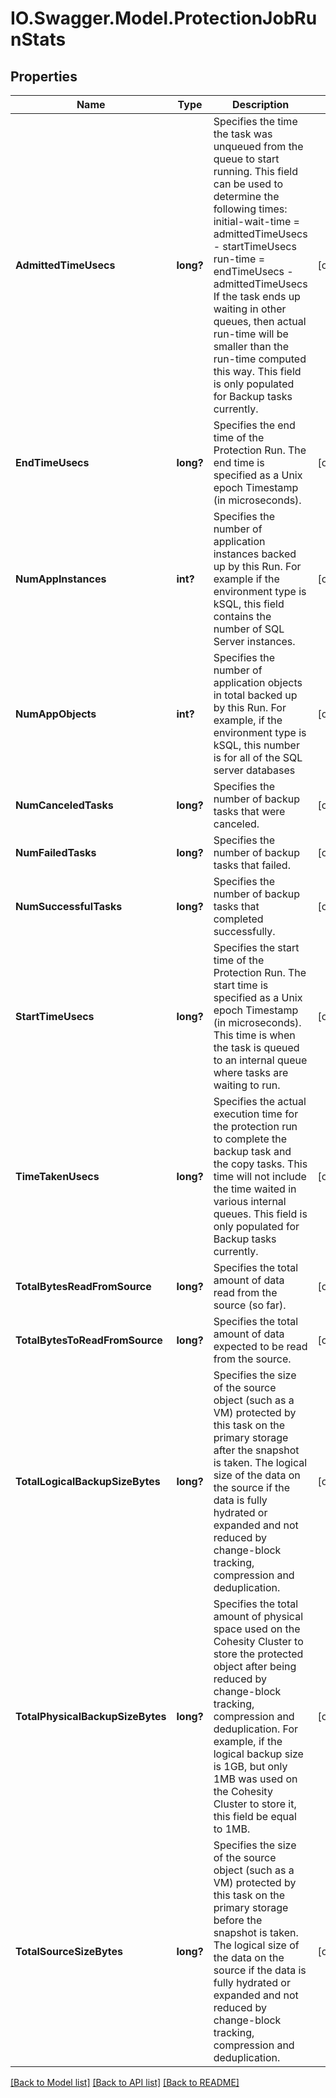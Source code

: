 # IO.Swagger.Model.ProtectionJobRunStats
## Properties

Name | Type | Description | Notes
------------ | ------------- | ------------- | -------------
**AdmittedTimeUsecs** | **long?** | Specifies the time the task was unqueued from the queue to start running. This field can be used to determine the following times: initial-wait-time &#x3D; admittedTimeUsecs - startTimeUsecs run-time &#x3D; endTimeUsecs - admittedTimeUsecs If the task ends up waiting in other queues, then actual run-time will be smaller than the run-time computed this way. This field is only populated for Backup tasks currently. | [optional] 
**EndTimeUsecs** | **long?** | Specifies the end time of the Protection Run. The end time is specified as a Unix epoch Timestamp (in microseconds). | [optional] 
**NumAppInstances** | **int?** | Specifies the number of application instances backed up by this Run. For example if the environment type is kSQL, this field contains the number of SQL Server instances. | [optional] 
**NumAppObjects** | **int?** | Specifies the number of application objects in total backed up by this Run. For example, if the environment type is kSQL, this number is for all of the SQL server databases | [optional] 
**NumCanceledTasks** | **long?** | Specifies the number of backup tasks that were canceled. | [optional] 
**NumFailedTasks** | **long?** | Specifies the number of backup tasks that failed. | [optional] 
**NumSuccessfulTasks** | **long?** | Specifies the number of backup tasks that completed successfully. | [optional] 
**StartTimeUsecs** | **long?** | Specifies the start time of the Protection Run. The start time is specified as a Unix epoch Timestamp (in microseconds). This time is when the task is queued to an internal queue where tasks are waiting to run. | [optional] 
**TimeTakenUsecs** | **long?** | Specifies the actual execution time for the protection run to complete the backup task and the copy tasks. This time will not include the time waited in various internal queues. This field is only populated for Backup tasks currently. | [optional] 
**TotalBytesReadFromSource** | **long?** | Specifies the total amount of data read from the source (so far). | [optional] 
**TotalBytesToReadFromSource** | **long?** | Specifies the total amount of data expected to be read from the source. | [optional] 
**TotalLogicalBackupSizeBytes** | **long?** | Specifies the size of the source object (such as a VM) protected by this task on the primary storage after the snapshot is taken. The logical size of the data on the source if the data is fully hydrated or expanded and not reduced by change-block tracking, compression and deduplication. | [optional] 
**TotalPhysicalBackupSizeBytes** | **long?** | Specifies the total amount of physical space used on the Cohesity Cluster to store the protected object after being reduced by change-block tracking, compression and deduplication. For example, if the logical backup size is 1GB, but only 1MB was used on the Cohesity Cluster to store it, this field be equal to 1MB. | [optional] 
**TotalSourceSizeBytes** | **long?** | Specifies the size of the source object (such as a VM) protected by this task on the primary storage before the snapshot is taken. The logical size of the data on the source if the data is fully hydrated or expanded and not reduced by change-block tracking, compression and deduplication. | [optional] 

[[Back to Model list]](../README.md#documentation-for-models) [[Back to API list]](../README.md#documentation-for-api-endpoints) [[Back to README]](../README.md)

